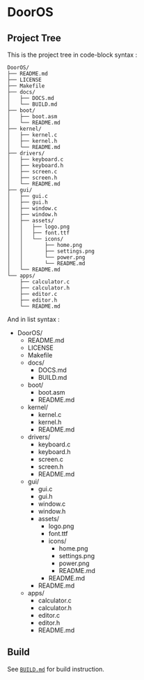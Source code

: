 # DoorOS

## Project Tree

This is the project tree in code-block syntax :  
```
DoorOS/
├── README.md
├── LICENSE
├── Makefile
├── docs/
│   ├── DOCS.md
│   └── BUILD.md
├── boot/
│   ├── boot.asm
│   └── README.md
├── kernel/
│   ├── kernel.c
│   ├── kernel.h
│   └── README.md
├── drivers/
│   ├── keyboard.c
│   ├── keyboard.h
│   ├── screen.c
│   ├── screen.h
│   └── README.md
├── gui/
│   ├── gui.c
│   ├── gui.h
│   ├── window.c
│   ├── window.h
│   ├── assets/
│   │   ├── logo.png
│   │   ├── font.ttf
│   │   └── icons/
│   │       ├── home.png
│   │       ├── settings.png
│   │       └── power.png
│   │       └── README.md
│   └── README.md
└── apps/
    ├── calculator.c
    ├── calculator.h
    ├── editor.c
    ├── editor.h
    └── README.md
```
And in list syntax :  
* DoorOS/
	* README.md
	* LICENSE
	* Makefile
	* docs/
		* DOCS.md
		* BUILD.md
	* boot/
		* boot.asm
		* README.md
	* kernel/
		* kernel.c
		* kernel.h
		* README.md
	* drivers/
		* keyboard.c
		* keyboard.h
		* screen.c
		* screen.h
		* README.md
	* gui/
		* gui.c
		* gui.h
		* window.c
		* window.h
		* assets/
			* logo.png
			* font.ttf
			* icons/
				* home.png
				* settings.png
				* power.png
				* README.md
			* README.md
		* README.md
	* apps/
		* calculator.c
		* calculator.h
		* editor.c
		* editor.h
		* README.md


## Build
See [`BUILD.md`](./BUILD.md) for build instruction.
